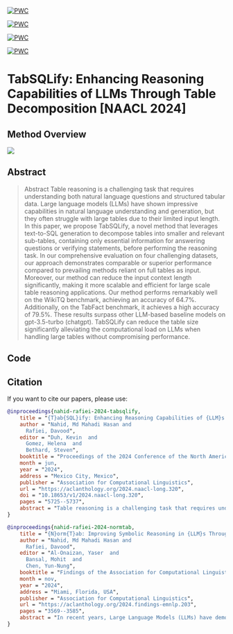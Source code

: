 
[![PWC](https://img.shields.io/endpoint.svg?url=https://paperswithcode.com/badge/tabsqlify-enhancing-reasoning-capabilities-of/question-answering-on-wikitablequestions)](https://paperswithcode.com/sota/question-answering-on-wikitablequestions?p=tabsqlify-enhancing-reasoning-capabilities-of)

[![PWC](https://img.shields.io/endpoint.svg?url=https://paperswithcode.com/badge/tabsqlify-enhancing-reasoning-capabilities-of/question-answering-on-wikisql)](https://paperswithcode.com/sota/question-answering-on-wikisql?p=tabsqlify-enhancing-reasoning-capabilities-of)

[![PWC](https://img.shields.io/endpoint.svg?url=https://paperswithcode.com/badge/tabsqlify-enhancing-reasoning-capabilities-of/semantic-parsing-on-wikitablequestions)](https://paperswithcode.com/sota/semantic-parsing-on-wikitablequestions?p=tabsqlify-enhancing-reasoning-capabilities-of)

[![PWC](https://img.shields.io/endpoint.svg?url=https://paperswithcode.com/badge/tabsqlify-enhancing-reasoning-capabilities-of/table-based-fact-verification-on-tabfact)](https://paperswithcode.com/sota/table-based-fact-verification-on-tabfact?p=tabsqlify-enhancing-reasoning-capabilities-of)

# TabSQLify: Enhancing Reasoning Capabilities of LLMs Through Table Decomposition [NAACL 2024]

## Method Overview 

<image src="/method.jpg"/>

## Abstract 

> Abstract Table reasoning is a challenging task that requires understanding both natural language questions and structured tabular data. Large language models (LLMs) have shown impressive capabilities in natural language understanding and generation, but they often struggle with large tables due to their limited input length. In this paper, we propose TabSQLify, a novel method that leverages text-to-SQL generation to decompose tables into smaller and relevant sub-tables, containing only essential information for answering questions or verifying statements, before performing the reasoning task. In our comprehensive evaluation on four challenging datasets, our approach demonstrates comparable or superior performance compared to prevailing methods reliant on full tables as input. Moreover, our method can reduce the input context length significantly, making it more scalable and efficient for large scale table reasoning applications. Our method performs remarkably well on the WikiTQ benchmark, achieving an accuracy of 64.7%. Additionally, on the TabFact benchmark, it achieves a high accuracy of 79.5%. These results surpass other LLM-based baseline models on gpt-3.5-turbo (chatgpt). TabSQLify can reduce the table size significantly alleviating the computational load on LLMs when handling large tables without compromising performance.


## Code 



## Citation

If you want to cite our papers, please use:

```bibtex
@inproceedings{nahid-rafiei-2024-tabsqlify,
    title = "{T}ab{SQL}ify: Enhancing Reasoning Capabilities of {LLM}s Through Table Decomposition",
    author = "Nahid, Md Mahadi Hasan and
      Rafiei, Davood",
    editor = "Duh, Kevin  and
      Gomez, Helena  and
      Bethard, Steven",
    booktitle = "Proceedings of the 2024 Conference of the North American Chapter of the Association for Computational Linguistics: Human Language Technologies (Volume 1: Long Papers)",
    month = jun,
    year = "2024",
    address = "Mexico City, Mexico",
    publisher = "Association for Computational Linguistics",
    url = "https://aclanthology.org/2024.naacl-long.320",
    doi = "10.18653/v1/2024.naacl-long.320",
    pages = "5725--5737",
    abstract = "Table reasoning is a challenging task that requires understanding both natural language questions and structured tabular data. Large language models (LLMs) have shown impressive capabilities in natural language understanding and generation, but they often struggle with large tables due to their limited input length. In this paper, we propose TabSQLify, a novel method that leverages text-to-SQL generation to decompose tables into smaller and relevant sub-tables, containing only essential information for answering questions or verifying statements, before performing the reasoning task. In our comprehensive evaluation on four challenging datasets, our approach demonstrates comparable or superior performance compared to prevailing methods reliant on full tables as input. Moreover, our method can reduce the input context length significantly, making it more scalable and efficient for large-scale table reasoning applications. Our method performs remarkably well on the WikiTQ benchmark, achieving an accuracy of 64.7{\%}. Additionally, on the TabFact benchmark, it achieves a high accuracy of 79.5{\%}. These results surpass other LLM-based baseline models on gpt-3.5-turbo (chatgpt). TabSQLify can reduce the table size significantly alleviating the computational load on LLMs when handling large tables without compromising performance.",
}
```

```bibtex
@inproceedings{nahid-rafiei-2024-normtab,
    title = "{N}orm{T}ab: Improving Symbolic Reasoning in {LLM}s Through Tabular Data Normalization",
    author = "Nahid, Md Mahadi Hasan and
      Rafiei, Davood",
    editor = "Al-Onaizan, Yaser  and
      Bansal, Mohit  and
      Chen, Yun-Nung",
    booktitle = "Findings of the Association for Computational Linguistics: EMNLP 2024",
    month = nov,
    year = "2024",
    address = "Miami, Florida, USA",
    publisher = "Association for Computational Linguistics",
    url = "https://aclanthology.org/2024.findings-emnlp.203",
    pages = "3569--3585",
    abstract = "In recent years, Large Language Models (LLMs) have demonstrated remarkable capabilities in parsing textual data and generating code. However, their performance in tasks involving tabular data, especially those requiring symbolic reasoning, faces challenges due to the structural variance and inconsistency in table cell values often found in web tables. In this paper, we introduce NormTab, a novel framework aimed at enhancing the symbolic reasoning performance of LLMs by normalizing web tables. We study table normalization as a stand-alone, one-time preprocessing step using LLMs to support symbolic reasoning on tabular data. Our experimental evaluation, conducted on challenging web table datasets such as WikiTableQuestion and TabFact, demonstrates that leveraging NormTab significantly improves symbolic reasoning performance, showcasing the importance and effectiveness of web table normalization for enhancing LLM-based symbolic reasoning tasks.",
}

```
